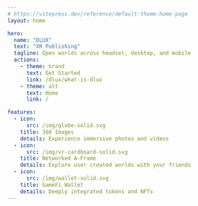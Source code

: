 ```yaml
---
# https://vitepress.dev/reference/default-theme-home-page
layout: home

hero:
  name: "DLUX"
  text: "XR Publishing"
  tagline: Open worlds across headset, desktop, and mobile
  actions:
    - theme: brand
      text: Get Started
      link: /dlux/what-is-dlux
    - theme: alt
      text: Home
      link: /

features:
  - icon:
      src: /img/globe-solid.svg
    title: 360 Images
    details: Experience immersive photos and videos
  - icon:
      src: /img/vr-cardboard-solid.svg
    title: Networked A-Frame
    details: Explore user created worlds with your friends
  - icon:
      src: /img/wallet-solid.svg
    title: GameFi Wallet
    details: Deeply integrated tokens and NFTs
---
```



